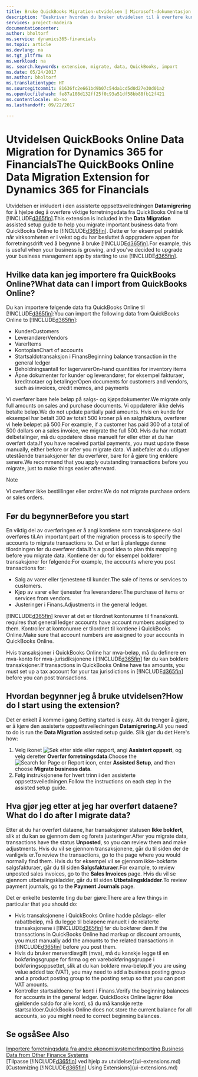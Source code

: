 ```yaml
---
title: Bruke QuickBooks Migration-utvidelsen | Microsoft-dokumentasjon
description: "Beskriver hvordan du bruker utvidelsen til å overføre kunder, leverandører, varer og konti fra QuickBooks Online til Financials."
services: project-madeira
documentationcenter: 
author: bholtorf
ms.service: dynamics365-financials
ms.topic: article
ms.devlang: na
ms.tgt_pltfrm: na
ms.workload: na
ms. search.keywords: extension, migrate, data, QuickBooks, import
ms.date: 05/24/2017
ms.author: bholtorf
ms.translationtype: HT
ms.sourcegitcommit: 81636fc2e661bd9b07c54da1cd5d0d27e30d01a2
ms.openlocfilehash: fe87a108d132ff25f0c93a51df58bb88fb12f421
ms.contentlocale: nb-no
ms.lasthandoff: 09/22/2017

---
```


# <a name="the-quickbooks-online-data-migration-extension-for-dynamics-365-for-financials"></a><span data-ttu-id="c0497-103">Utvidelsen QuickBooks Online Data Migration for Dynamics 365 for Financials</span><span class="sxs-lookup"><span data-stu-id="c0497-103">The QuickBooks Online Data Migration Extension for Dynamics 365 for Financials</span></span>
<span data-ttu-id="c0497-104">Utvidelsen er inkludert i den assisterte oppsettsveiledningen **Datamigrering** for å hjelpe deg å overføre viktige forretningsdata fra QuickBooks Online til [!INCLUDE[d365fin](includes/d365fin_md.md)].</span><span class="sxs-lookup"><span data-stu-id="c0497-104">This extension is included in the **Data Migration** assisted setup guide to help you migrate important business data from QuickBooks Online to [!INCLUDE[d365fin](includes/d365fin_md.md)].</span></span> <span data-ttu-id="c0497-105">Dette er for eksempel praktisk når virksomheten er i vekst og du har besluttet å oppgradere appen for forretningsdrift ved å begynne å bruke [!INCLUDE[d365fin](includes/d365fin_md.md)].</span><span class="sxs-lookup"><span data-stu-id="c0497-105">For example, this is useful when your business is growing, and you've decided to upgrade your business management app by starting to use [!INCLUDE[d365fin](includes/d365fin_md.md)].</span></span>

## <a name="what-data-can-i-import-from-quickbooks-online"></a><span data-ttu-id="c0497-106">Hvilke data kan jeg importere fra QuickBooks Online?</span><span class="sxs-lookup"><span data-stu-id="c0497-106">What data can I import from QuickBooks Online?</span></span>
<span data-ttu-id="c0497-107">Du kan importere følgende data fra QuickBooks Online til [!INCLUDE[d365fin](includes/d365fin_md.md)]:</span><span class="sxs-lookup"><span data-stu-id="c0497-107">You can import the following data from QuickBooks Online to [!INCLUDE[d365fin](includes/d365fin_md.md)]:</span></span>  

* <span data-ttu-id="c0497-108">Kunder</span><span class="sxs-lookup"><span data-stu-id="c0497-108">Customers</span></span>
* <span data-ttu-id="c0497-109">Leverandører</span><span class="sxs-lookup"><span data-stu-id="c0497-109">Vendors</span></span>
* <span data-ttu-id="c0497-110">Varer</span><span class="sxs-lookup"><span data-stu-id="c0497-110">Items</span></span>
* <span data-ttu-id="c0497-111">Kontoplan</span><span class="sxs-lookup"><span data-stu-id="c0497-111">Chart of accounts</span></span> 
* <span data-ttu-id="c0497-112">Startsaldotransaksjon i Finans</span><span class="sxs-lookup"><span data-stu-id="c0497-112">Beginning balance transaction in the general ledger</span></span>
* <span data-ttu-id="c0497-113">Beholdningsantall for lagervarer</span><span class="sxs-lookup"><span data-stu-id="c0497-113">On-hand quantities for inventory items</span></span>
* <span data-ttu-id="c0497-114">Åpne dokumenter for kunder og leverandører, for eksempel fakturaer, kreditnotaer og betalinger</span><span class="sxs-lookup"><span data-stu-id="c0497-114">Open documents for customers and vendors, such as invoices, credit memos, and payments</span></span>

<span data-ttu-id="c0497-115">Vi overfører bare hele beløp på salgs- og kjøpsdokumenter.</span><span class="sxs-lookup"><span data-stu-id="c0497-115">We migrate only full amounts on sales and purchase documents.</span></span> <span data-ttu-id="c0497-116">Vi oppdaterer ikke delvis betalte beløp.</span><span class="sxs-lookup"><span data-stu-id="c0497-116">We do not update partially paid amounts.</span></span> <span data-ttu-id="c0497-117">Hvis en kunde for eksempel har betalt 300 av totalt 500 kroner på en salgsfaktura, overfører vi hele beløpet på 500.</span><span class="sxs-lookup"><span data-stu-id="c0497-117">For example, if a customer has paid 300 of a total of 500 dollars on a sales invoice, we migrate the full 500.</span></span> <span data-ttu-id="c0497-118">Hvis du har mottatt delbetalinger, må du oppdatere disse manuelt før eller etter at du har overført data.</span><span class="sxs-lookup"><span data-stu-id="c0497-118">If you have received partial payments, you must update these manually, either before or after you migrate data.</span></span> <span data-ttu-id="c0497-119">Vi anbefaler at du utligner utestående transaksjoner før du overfører, bare for å gjøre ting enklere senere.</span><span class="sxs-lookup"><span data-stu-id="c0497-119">We recommend that you apply outstanding transactions before you migrate, just to make things easier afterward.</span></span>

> [!NOTE]  
>   <span data-ttu-id="c0497-120">Vi overfører ikke bestillinger eller ordrer.</span><span class="sxs-lookup"><span data-stu-id="c0497-120">We do not migrate purchase orders or sales orders.</span></span>

## <a name="before-you-start"></a><span data-ttu-id="c0497-121">Før du begynner</span><span class="sxs-lookup"><span data-stu-id="c0497-121">Before you start</span></span>
<span data-ttu-id="c0497-122">En viktig del av overføringen er å angi kontiene som transaksjonene skal overføres til.</span><span class="sxs-lookup"><span data-stu-id="c0497-122">An important part of the migration process is to specify the accounts to migrate transactions to.</span></span> <span data-ttu-id="c0497-123">Det er lurt å planlegge denne tilordningen før du overfører data.</span><span class="sxs-lookup"><span data-stu-id="c0497-123">It's a good idea to plan this mapping before you migrate data.</span></span> <span data-ttu-id="c0497-124">Kontiene der du for eksempel bokfører transaksjoner for følgende:</span><span class="sxs-lookup"><span data-stu-id="c0497-124">For example, the accounts where you post transactions for:</span></span>  
  
* <span data-ttu-id="c0497-125">Salg av varer eller tjenestene til kunder.</span><span class="sxs-lookup"><span data-stu-id="c0497-125">The sale of items or services to customers.</span></span>
* <span data-ttu-id="c0497-126">Kjøp av varer eller tjenester fra leverandører.</span><span class="sxs-lookup"><span data-stu-id="c0497-126">The purchase of items or services from vendors.</span></span>  
* <span data-ttu-id="c0497-127">Justeringer i Finans.</span><span class="sxs-lookup"><span data-stu-id="c0497-127">Adjustments in the general ledger.</span></span>  

[!INCLUDE[d365fin](includes/d365fin_md.md)]<span data-ttu-id="c0497-128"> krever at det er tilordnet kontonumre til finanskonti.</span><span class="sxs-lookup"><span data-stu-id="c0497-128"> requires that general ledger accounts have account numbers assigned to them.</span></span> <span data-ttu-id="c0497-129">Kontroller at kontonumre er tilordnet til kontiene i QuickBooks Online.</span><span class="sxs-lookup"><span data-stu-id="c0497-129">Make sure that account numbers are assigned to your accounts in QuickBooks Online.</span></span>

<span data-ttu-id="c0497-130">Hvis transaksjoner i QuickBooks Online har mva-beløp, må du definere en mva-konto for mva-jurisdiksjonene i [!INCLUDE[d365fin](includes/d365fin_md.md)] før du kan bokføre transaksjoner.</span><span class="sxs-lookup"><span data-stu-id="c0497-130">If transactions in QuickBooks Online have tax amounts, you must set up a tax account for your tax jurisdictions in [!INCLUDE[d365fin](includes/d365fin_md.md)] before you can post transactions.</span></span>

## <a name="how-do-i-start-using-the-extension"></a><span data-ttu-id="c0497-131">Hvordan begynner jeg å bruke utvidelsen?</span><span class="sxs-lookup"><span data-stu-id="c0497-131">How do I start using the extension?</span></span>
<span data-ttu-id="c0497-132">Det er enkelt å komme i gang.</span><span class="sxs-lookup"><span data-stu-id="c0497-132">Getting started is easy.</span></span> <span data-ttu-id="c0497-133">Alt du trenger å gjøre, er å kjøre den assisterte oppsettsveiledningen **Datamigrering**.</span><span class="sxs-lookup"><span data-stu-id="c0497-133">All you need to do is run the **Data Migration** assisted setup guide.</span></span> <span data-ttu-id="c0497-134">Slik gjør du det:</span><span class="sxs-lookup"><span data-stu-id="c0497-134">Here's how:</span></span>

1. <span data-ttu-id="c0497-135">Velg ikonet ![Søk etter side eller rapport](media/ui-search/search_small.png "Ikonet Søk etter side eller rapport"), angi **Assistert oppsett**, og velg deretter **Overfør forretningsdata**.</span><span class="sxs-lookup"><span data-stu-id="c0497-135">Choose the ![Search for Page or Report](media/ui-search/search_small.png "Search for Page or Report icon") icon, enter **Assisted Setup**, and then choose **Migrate business data**.</span></span>
2. <span data-ttu-id="c0497-136">Følg instruksjonene for hvert trinn i den assisterte oppsettsveiledningen.</span><span class="sxs-lookup"><span data-stu-id="c0497-136">Follow the instructions on each step in the assisted setup guide.</span></span>

## <a name="what-do-i-do-after-i-migrate-data"></a><span data-ttu-id="c0497-137">Hva gjør jeg etter at jeg har overført dataene?</span><span class="sxs-lookup"><span data-stu-id="c0497-137">What do I do after I migrate data?</span></span>
<span data-ttu-id="c0497-138">Etter at du har overført dataene, har transaksjoner statusen **Ikke bokført**, slik at du kan se gjennom dem og foreta justeringer.</span><span class="sxs-lookup"><span data-stu-id="c0497-138">After you migrate data, transactions have the status **Unposted**, so you can review them and make adjustments.</span></span> <span data-ttu-id="c0497-139">Hvis du vil se gjennom transaksjonene, går du til siden der de vanligvis er.</span><span class="sxs-lookup"><span data-stu-id="c0497-139">To review the transactions, go to the page where you would normally find them.</span></span> <span data-ttu-id="c0497-140">Hvis du for eksempel vil se gjennom ikke-bokførte salgsfakturaer, går du til siden **Salgsfakturaer**.</span><span class="sxs-lookup"><span data-stu-id="c0497-140">For example, to review unposted sales invoices, go to the **Sales Invoices** page.</span></span> <span data-ttu-id="c0497-141">Hvis du vil se gjennom utbetalingskladder, går du til siden **Utbetalingskladder**.</span><span class="sxs-lookup"><span data-stu-id="c0497-141">To review payment journals, go to the **Payment Journals** page.</span></span>   

<span data-ttu-id="c0497-142">Det er enkelte bestemte ting du bør gjøre:</span><span class="sxs-lookup"><span data-stu-id="c0497-142">There are a few things in particular that you should do:</span></span>

* <span data-ttu-id="c0497-143">Hvis transaksjonene i QuickBooks Online hadde påslags- eller rabattbeløp, må du legge til beløpene manuelt i de relaterte transaksjonene i [!INCLUDE[d365fin](includes/d365fin_md.md)] før du bokfører dem.</span><span class="sxs-lookup"><span data-stu-id="c0497-143">If the transactions in QuickBooks Online had markup or discount amounts, you must manually add the amounts to the related transactions in [!INCLUDE[d365fin](includes/d365fin_md.md)] before you post them.</span></span>
* <span data-ttu-id="c0497-144">Hvis du bruker merverdiavgift (mva), må du kanskje legge til en bokføringsgruppe for firma og en varebokføringsgruppe i bokføringsoppsettet, slik at du kan bokføre mva-beløp.</span><span class="sxs-lookup"><span data-stu-id="c0497-144">If you are using value added tax (VAT), you may need to add a business posting group and a product posting group to the posting setup so that you can post VAT amounts.</span></span>
* <span data-ttu-id="c0497-145">Kontroller startsaldoene for konti i Finans.</span><span class="sxs-lookup"><span data-stu-id="c0497-145">Verify the beginning balances for accounts in the general ledger.</span></span> <span data-ttu-id="c0497-146">QuickBooks Online lagrer ikke gjeldende saldo for alle konti, så du må kanskje rette startsaldoer.</span><span class="sxs-lookup"><span data-stu-id="c0497-146">QuickBooks Online does not store the current balance for all accounts, so you might need to correct beginning balances.</span></span>

## <a name="see-also"></a><span data-ttu-id="c0497-147">Se også</span><span class="sxs-lookup"><span data-stu-id="c0497-147">See Also</span></span>
[<span data-ttu-id="c0497-148">Importere forretningsdata fra andre økonomisystemer</span><span class="sxs-lookup"><span data-stu-id="c0497-148">Importing Business Data from Other Finance Systems</span></span>](upload-data.md)  
<span data-ttu-id="c0497-149">[Tilpasse [!INCLUDE[d365fin](includes/d365fin_md.md)] ved hjelp av utvidelser](ui-extensions.md)</span><span class="sxs-lookup"><span data-stu-id="c0497-149">[Customizing [!INCLUDE[d365fin](includes/d365fin_md.md)] Using Extensions](ui-extensions.md)</span></span>  

